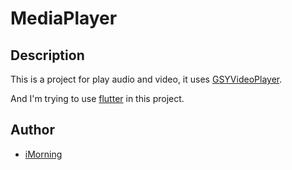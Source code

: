 # MediaPlayer

## Description

This is a project for play audio and video, it uses [GSYVideoPlayer](https://github.com/CarGuo/GSYVideoPlayer).

And I'm trying to use [flutter](https://github.com/flutter/flutter) in this project.

## Author

- [iMorning](https://github.com/catcompany)
